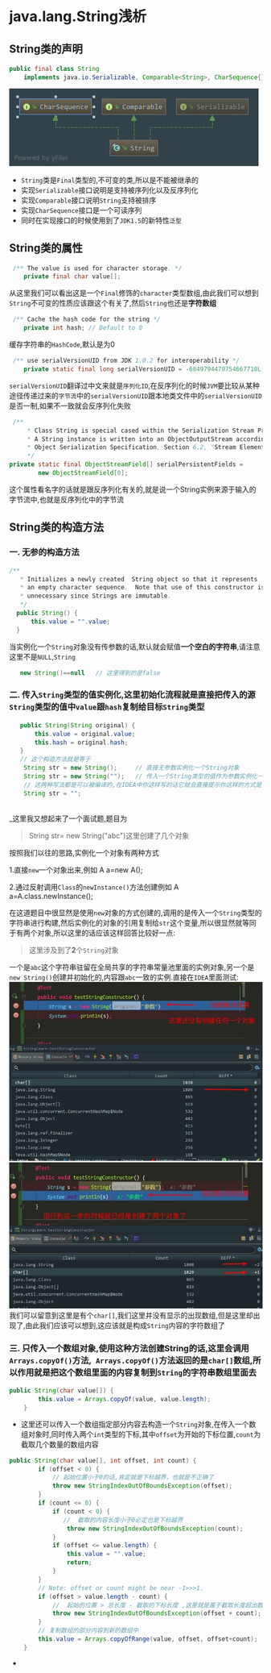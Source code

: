 # java.lang.String浅析
## String类的声明
````java
public final class String
    implements java.io.Serializable, Comparable<String>, CharSequence{} 
````
![images/diagram.png](images/diagram.png)
 - `String`类是`Final`类型的,不可变的类,所以是不能被继承的
 - 实现`Serializable`接口说明是支持被序列化以及反序列化
 - 实现`Comparable`接口说明`String`支持被排序
 - 实现`CharSequence`接口是一个可读序列
 - 同时在实现接口的时候使用到了`JDK1.5`的新特性`泛型`
## String类的属性
````java
 /** The value is used for character storage. */
    private final char value[];
````
从这里我们可以看出这是一个`Final`修饰的`character`类型数组,由此我们可以想到`String`不可变的性质应该跟这个有关了,然后`String`也还是**字符数组**
```java
 /** Cache the hash code for the string */
    private int hash; // Default to 0
```
缓存字符串的`HashCode`,默认是为0
```java
 /** use serialVersionUID from JDK 1.0.2 for interoperability */
    private static final long serialVersionUID = -6849794470754667710L;
```
`serialVersionUID`翻译过中文来就是`序列化ID`,在反序列化的时候`JVM`要比较从某种途径传递过来的`字节流`中的`serialVersionUID`跟本地类文件中的`serialVersionUID`是否一制,如果不一致就会反序列化失败
```java
 /**
     * Class String is special cased within the Serialization Stream Protocol.
     * A String instance is written into an ObjectOutputStream according to
     * Object Serialization Specification, Section 6.2, "Stream Elements"</a>
     */
private static final ObjectStreamField[] serialPersistentFields =
        new ObjectStreamField[0];
```
这个属性看名字的话就是跟反序列化有关的,就是说一个String实例来源于输入的字节流中,也就是反序列化中的字节流

## String类的构造方法
  ### 一.  无参的构造方法
  ```java
/**
     * Initializes a newly created  String object so that it represents
     * an empty character sequence.  Note that use of this constructor is
     * unnecessary since Strings are immutable.
     */
    public String() {
        this.value = "".value;
    }
```
当实例化一个`String`对象没有传参数的话,默认就会赋值**一个空白的字符串**,请注意这里不是`NULL`,`String`
```java
   new String()==null   // 这里得到的是false
```

### 二. 传入`String`类型的值实例化,这里初始化流程就是直接把传入的源`String`类型的值中`value`跟`hash`复制给目标`String`类型
 ```java
    public String(String original) {
        this.value = original.value;
        this.hash = original.hash;
    }
    // 这个构造方法就是等于
     String str = new String();     // 直接无参数实例化一个String对象
     String str = new String("");   // 传入一个String类型的值作为参数实例化一个String对象
     // 这两种写法都是可以被编译的,在IDEA中你这样写的话它就会直接提示你这样的方式是多余的，会直接提示你可以优化成下面这种
     String str = "";
     
```
  _这里我又想起来了一个面试题,题目为
  > String str= new String("abc")这里创建了几个对象  
  
  按照我们以往的思路,实例化一个对象有两种方式  
  
  1.直接`new`一个对象出来,例如   A a=new A();  
  
  2.通过反射调用`Class`的`newInstance()`方法创建例如 A a=A.class.newInstance();  
  
  在这道题目中很显然是使用`new`对象的方式创建的,调用的是传入一个`String`类型的字符串进行构建,然后实例化的对象的引用复制给`str`这个变量,所以很显然就等同于有两个对象,所以这里的话应该这样回答比较好一点:
  > 这里涉及到了**2**个`String`对象
  
  一个是`abc`这个字符串驻留在全局共享的字符串常量池里面的实例对象,另一个是`new String()`创建并初始化的,内容跟`abc`一致的实例.直接在`IDEA`里面测试:
  ![images/str1.jpg](images/str1.jpg)
  ![images/str2.jpg](images/str2.jpg)
  我们可以留意到这里是有个`char[]`,我们这里并没有显示的出现数组,但是这里却出现了,由此我们应该可以想到,这应该就是构成`String`内容的字符数组了
  

### 三.  只传入一个数组对象,使用这种方法创建String的话,这里会调用` Arrays.copyOf()`方法,` Arrays.copyOf()`方法返回的是`char[]`数组,所以作用就是把这个数组里面的内容复制到`String`的字符串数组里面去
   ```java
   public String(char value[]) {
           this.value = Arrays.copyOf(value, value.length);
       }
   ```
   - 这里还可以传入一个数组指定部分内容去构造一个`String`对象,在传入一个数组对象时,同时传入两个`int`类型的下标,其中`offset`为开始的下标位置,`count`为截取几个数量的数组内容
   ````java
   public String(char value[], int offset, int count) {
           if (offset < 0) {
               // 起始位置小于0的话,肯定就是下标越界，也就是不正确了
               throw new StringIndexOutOfBoundsException(offset);
           }
           if (count <= 0) {
               if (count < 0) {
                  //  截取的内容长度小于0必定也是下标越界
                   throw new StringIndexOutOfBoundsException(count);
               }
               if (offset <= value.length) {
                   this.value = "".value;
                   return;
               }
           }
           // Note: offset or count might be near -1>>>1.
           if (offset > value.length - count) {
               //  起始的位置 > 总长度 - 截取的下标长度 ,这里就是属于截取长度超出数组的总长度了
               throw new StringIndexOutOfBoundsException(offset + count);
           }
           // 复制数组的部分内容到新的数组中
           this.value = Arrays.copyOfRange(value, offset, offset+count);
       }
   ````
  - 
   
    


















